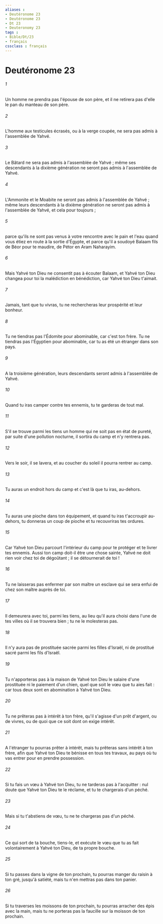 ```yaml
---
aliases : 
- Deutéronome 23
- Deutéronome 23
- Dt 23
- Deuteronomy 23
tags : 
- Bible/Dt/23
- français
cssclass : français
---
```


# Deutéronome 23

###### 1
Un homme ne prendra pas l'épouse de son père, et il ne retirera pas d'elle le pan du manteau de son père. 
###### 2
L'homme aux testicules écrasés, ou à la verge coupée, ne sera pas admis à l'assemblée de Yahvé. 
###### 3
Le Bâtard ne sera pas admis à l'assemblée de Yahvé ; même ses descendants à la dixième génération ne seront pas admis à l'assemblée de Yahvé. 
###### 4
L'Ammonite et le Moabite ne seront pas admis à l'assemblée de Yahvé ; même leurs descendants à la dixième génération ne seront pas admis à l'assemblée de Yahvé, et cela pour toujours ; 
###### 5
parce qu'ils ne sont pas venus à votre rencontre avec le pain et l'eau quand vous étiez en route à la sortie d'Égypte, et parce qu'il a soudoyé Balaam fils de Béor pour te maudire, de Pétor en Aram Naharayim. 
###### 6
Mais Yahvé ton Dieu ne consentit pas à écouter Balaam, et Yahvé ton Dieu changea pour toi la malédiction en bénédiction, car Yahvé ton Dieu t'aimait. 
###### 7
Jamais, tant que tu vivras, tu ne rechercheras leur prospérité et leur bonheur. 
###### 8
Tu ne tiendras pas l'Édomite pour abominable, car c'est ton frère. Tu ne tiendras pas l'Égyptien pour abominable, car tu as été un étranger dans son pays. 
###### 9
A la troisième génération, leurs descendants seront admis à l'assemblée de Yahvé. 
###### 10
Quand tu iras camper contre tes ennemis, tu te garderas de tout mal. 
###### 11
S'il se trouve parmi les tiens un homme qui ne soit pas en état de pureté, par suite d'une pollution nocturne, il sortira du camp et n'y rentrera pas. 
###### 12
Vers le soir, il se lavera, et au coucher du soleil il pourra rentrer au camp. 
###### 13
Tu auras un endroit hors du camp et c'est là que tu iras, au-dehors. 
###### 14
Tu auras une pioche dans ton équipement, et quand tu iras t'accroupir au-dehors, tu donneras un coup de pioche et tu recouvriras tes ordures. 
###### 15
Car Yahvé ton Dieu parcourt l'intérieur du camp pour te protéger et te livrer tes ennemis. Aussi ton camp doit-il être une chose sainte, Yahvé ne doit rien voir chez toi de dégoûtant ; il se détournerait de toi ! 
###### 16
Tu ne laisseras pas enfermer par son maître un esclave qui se sera enfui de chez son maître auprès de toi. 
###### 17
Il demeurera avec toi, parmi les tiens, au lieu qu'il aura choisi dans l'une de tes villes où il se trouvera bien ; tu ne le molesteras pas. 
###### 18
Il n'y aura pas de prostituée sacrée parmi les filles d'Israël, ni de prostitué sacré parmi les fils d'Israël. 
###### 19
Tu n'apporteras pas à la maison de Yahvé ton Dieu le salaire d'une prostituée ni le paiement d'un chien, quel que soit le vœu que tu aies fait : car tous deux sont en abomination à Yahvé ton Dieu. 
###### 20
Tu ne prêteras pas à intérêt à ton frère, qu'il s'agisse d'un prêt d'argent, ou de vivres, ou de quoi que ce soit dont on exige intérêt. 
###### 21
A l'étranger tu pourras prêter à intérêt, mais tu prêteras sans intérêt à ton frère, afin que Yahvé ton Dieu te bénisse en tous tes travaux, au pays où tu vas entrer pour en prendre possession. 
###### 22
Si tu fais un vœu à Yahvé ton Dieu, tu ne tarderas pas à l'acquitter : nul doute que Yahvé ton Dieu te le réclame, et tu te chargerais d'un péché. 
###### 23
Mais si tu t'abstiens de vœu, tu ne te chargeras pas d'un péché. 
###### 24
Ce qui sort de ta bouche, tiens-le, et exécute le vœu que tu as fait volontairement à Yahvé ton Dieu, de ta propre bouche. 
###### 25
Si tu passes dans la vigne de ton prochain, tu pourras manger du raisin à ton gré, jusqu'à satiété, mais tu n'en mettras pas dans ton panier. 
###### 26
Si tu traverses les moissons de ton prochain, tu pourras arracher des épis avec la main, mais tu ne porteras pas la faucille sur la moisson de ton prochain. 
